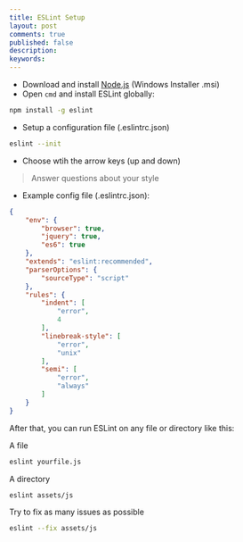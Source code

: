 ```yaml
---
title: ESLint Setup
layout: post
comments: true
published: false
description: 
keywords: 
---
```


* Download and install [Node.js](https://nodejs.org/en/download/) (Windows Installer .msi)
* Open `cmd` and install ESLint globally: 

```sh
npm install -g eslint
```

* Setup a configuration file (.eslintrc.json)

```sh
eslint --init
```

* Choose wtih the arrow keys (up and down)
> Answer questions about your style

* Example config file (.eslintrc.json):

```json
{
    "env": {
        "browser": true,
		"jquery": true,
        "es6": true
    },
    "extends": "eslint:recommended",
    "parserOptions": {
        "sourceType": "script"
    },
    "rules": {
        "indent": [
            "error",
            4
        ],
        "linebreak-style": [
            "error",
            "unix"
        ],
        "semi": [
            "error",
            "always"
        ]
    }
}
```

After that, you can run ESLint on any file or directory like this:

A file
```bash
eslint yourfile.js
```

A directory

```bash
eslint assets/js
```

Try to fix as many issues as possible

```bash
eslint --fix assets/js
```
